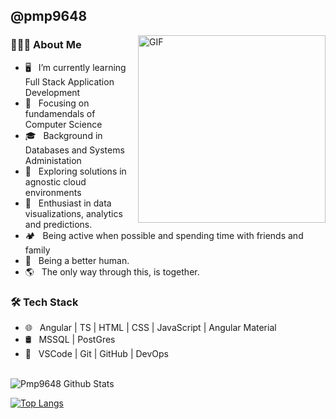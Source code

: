 <h2> @pmp9648 </h2> <img align="right" alt="GIF" src="https://media4.giphy.com/media/sYh5oY4WTDO12/giphy.gif?cid=790b76111a76e2fbd61fb415dd9cb26793a139f206dcd020&rid=giphy.gif&ct=g" width="300">

<h3> 👨🏻‍💻 About Me </h3>

- 🖥️ &nbsp; I’m currently learning Full Stack Application Development
- 🤔 &nbsp; Focusing on fundamendals of Computer Science
- 🎓 &nbsp; Background in Databases and Systems Administation
- 💼 &nbsp; Exploring solutions in agnostic cloud environments 
- 🧠 &nbsp; Enthusiast in data visualizations, analytics and predictions.
- 🏕️ &nbsp; Being active when possible and spending time with friends and family
- 🤹 &nbsp; Being a better human.
- 🌎 &nbsp; The only way through this, is together. 


<h3>🛠 Tech Stack</h3>

- 🌐 &nbsp; Angular | TS | HTML | CSS | JavaScript | Angular Material 
- 🛢 &nbsp; MSSQL | PostGres
- 🔧 &nbsp; VSCode | Git | GitHub | DevOps

<br>

<img align="center" src="https://github-readme-stats.vercel.app/api?username=pmp9648&include_all_commits=true&count_private=true&show_icons=true&line_height=20&title_color=7A7ADB&icon_color=2234AE&text_color=D3D3D3&bg_color=0,000000,130F40" alt="Pmp9648 Github Stats">

</br>

[![Top Langs](https://github-readme-stats.vercel.app/api/top-langs/?username=pmp9648&layout=compact&text_color=daf7dc&bg_color=151515)](https://github.com/pmp9648/github-readme-stats)


<!---
pmp9648/pmp9648 is a ✨ special ✨ repository because its `README.md` (this file) appears on your GitHub profile.
You can click the Preview link to take a look at your changes.
--->
